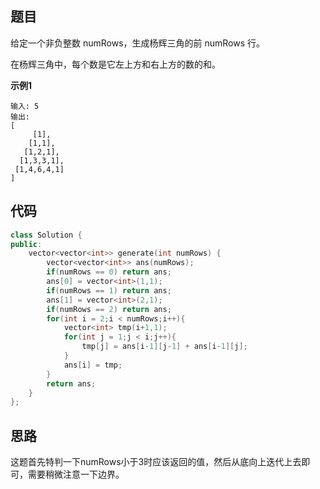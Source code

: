 ## 题目
给定一个非负整数 numRows，生成杨辉三角的前 numRows 行。

在杨辉三角中，每个数是它左上方和右上方的数的和。

**示例1**
```
输入: 5
输出:
[
     [1],
    [1,1],
   [1,2,1],
  [1,3,3,1],
 [1,4,6,4,1]
]
```

## 代码
```C++
class Solution {
public:
    vector<vector<int>> generate(int numRows) {
        vector<vector<int>> ans(numRows);
        if(numRows == 0) return ans;
        ans[0] = vector<int>(1,1);
        if(numRows == 1) return ans;
        ans[1] = vector<int>(2,1);
        if(numRows == 2) return ans;
        for(int i = 2;i < numRows;i++){
            vector<int> tmp(i+1,1);
            for(int j = 1;j < i;j++){
                tmp[j] = ans[i-1][j-1] + ans[i-1][j];
            }
            ans[i] = tmp;
        }
        return ans;
    }
};
```
## 思路

这题首先特判一下numRows小于3时应该返回的值，然后从底向上迭代上去即可，需要稍微注意一下边界。
